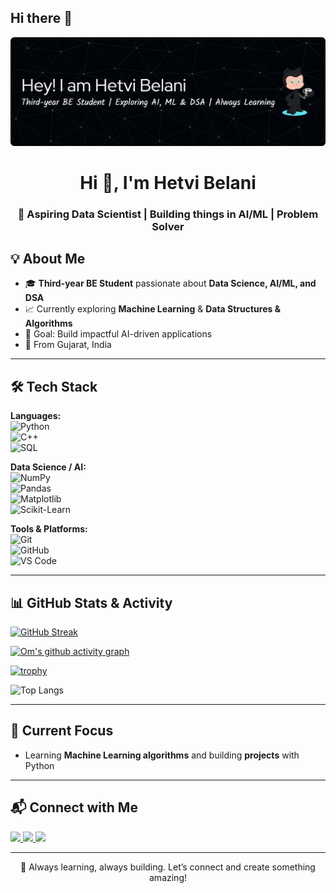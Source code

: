 ## Hi there 👋


<!-- Banner / Header Image -->
<!-- Optional: You can create one using Canva or similar tools and host it on GitHub or an image CDN -->
<p align="center">
  <img src="https://github.com/hetvi1422/hetvi1422/blob/main/github-header-banner%20(1).png" />
</p>

<!-- Title -->
<h1 align="center">Hi 👋, I'm Hetvi Belani</h1>
<h3 align="center">🚀 Aspiring Data Scientist | Building things in AI/ML | Problem Solver</h3>

## 💡 About Me  
- 🎓 **Third-year BE Student** passionate about **Data Science, AI/ML, and DSA**   
- 📈 Currently exploring **Machine Learning** & **Data Structures & Algorithms**  
- 🎯 Goal: Build impactful AI-driven applications
- 📍 From Gujarat, India  

---

## 🛠️ Tech Stack

**Languages:**  
![Python](https://img.shields.io/badge/-Python-333333?style=flat&logo=python)  
![C++](https://img.shields.io/badge/-C++-333333?style=flat&logo=cplusplus)  
![SQL](https://img.shields.io/badge/-SQL-333333?style=flat&logo=postgresql)  

**Data Science / AI:**  
![NumPy](https://img.shields.io/badge/-NumPy-333333?style=flat&logo=numpy)  
![Pandas](https://img.shields.io/badge/-Pandas-333333?style=flat&logo=pandas)  
![Matplotlib](https://img.shields.io/badge/-Matplotlib-333333?style=flat&logo=matplotlib)  
![Scikit-Learn](https://img.shields.io/badge/-ScikitLearn-333333?style=flat&logo=scikit-learn)  

**Tools & Platforms:**  
![Git](https://img.shields.io/badge/-Git-333333?style=flat&logo=git)  
![GitHub](https://img.shields.io/badge/-GitHub-333333?style=flat&logo=github)  
![VS Code](https://img.shields.io/badge/-VSCode-333333?style=flat&logo=visualstudiocode)

---

## 📊 GitHub Stats & Activity


<!-- GitHub Streak -->
[![GitHub Streak](https://streak-stats.demolab.com?user=om-bhinsara&theme=tokyonight&hide_border=true)](https://git.io/streak-stats)

<!-- Activity Graph -->
[![Om's github activity graph](https://github-readme-activity-graph.vercel.app/graph?username=om-bhinsara&theme=tokyo-night)](https://github.com/om-bhinsara)

<!-- Trophies -->
[![trophy](https://github-profile-trophy.vercel.app/?username=om-bhinsara&theme=tokyonight&no-frame=true&no-bg=true&margin-w=15)](https://github.com/ryo-ma/github-profile-trophy)

<!-- Languages -->
![Top Langs](https://github-readme-stats.vercel.app/api/top-langs/?username=om-bhinsara&layout=compact&theme=tokyonight)

---

## 🌱 Current Focus  
- Learning **Machine Learning algorithms** and building **projects** with Python   

---

## 📬 Connect with Me  

<p align="left">
  <a href="https://www.linkedin.com/in/hetvi-belani-385506286/" target="_blank">
    <img src="https://img.shields.io/badge/-LinkedIn-0077B5?style=flat&logo=linkedin" />
  </a>
  <a href="mailto:hetvibelani@gmail.com">
    <img src="https://img.shields.io/badge/-Email-D14836?style=flat&logo=gmail&logoColor=white" />
  </a>
  <a href="https://leetcode.com/u/741mdzh4s3/">
    <img src="https://img.shields.io/badge/-LeetCode-FFA116?style=flat&logo=leetcode&logoColor=black" />
  </a>
</p>

---

<p align="center">💙 Always learning, always building. Let’s connect and create something amazing!</p>
